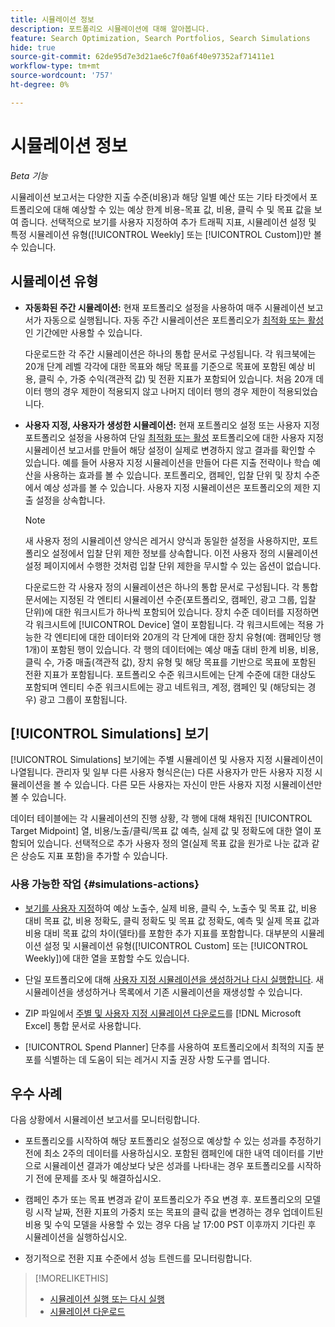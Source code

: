 ```yaml
---
title: 시뮬레이션 정보
description: 포트폴리오 시뮬레이션에 대해 알아봅니다.
feature: Search Optimization, Search Portfolios, Search Simulations
hide: true
source-git-commit: 62de95d7e3d21ae6c7f0a6f40e97352af71411e1
workflow-type: tm+mt
source-wordcount: '757'
ht-degree: 0%

---
```


# 시뮬레이션 정보

*Beta 기능*

시뮬레이션 보고서는 다양한 지출 수준(비용)과 해당 일별 예산 또는 기타 타겟에서 포트폴리오에 대해 예상할 수 있는 예상 한계 비용-목표 값, 비용, 클릭 수 및 목표 값을 보여 줍니다. 선택적으로 <!-- add link --> 보기를 사용자 지정하여 추가 트래픽 지표, 시뮬레이션 설정 및 특정 시뮬레이션 유형([!UICONTROL Weekly] 또는 [!UICONTROL Custom])만 볼 수 있습니다.

<!-- Not available as of 6/21/25:
When the portfolio has a daily budget, you can optionally change the portfolio's spend target to any of the spend targets listed in the simulation.
-->

## 시뮬레이션 유형

* **자동화된 주간 시뮬레이션:** 현재 포트폴리오 설정을 사용하여 매주 시뮬레이션 보고서가 자동으로 실행됩니다. 자동 주간 시뮬레이션은 포트폴리오가 [최적화 또는 활성](/help/search-social-commerce/new-ui/manage/portfolios/portfolio-about.md)인 기간에만 사용할 수 있습니다.

  다운로드한 각 주간 시뮬레이션은 하나의 통합 문서로 구성됩니다. 각 워크북에는 20개 단계 레벨 각각에 대한 목표와 해당 목표를 기준으로 목표에 포함된 예상 비용, 클릭 수, 가중 수익(객관적 값) 및 전환 지표가 포함되어 있습니다. 처음 20개 데이터 행의 경우 제한이 적용되지 않고 나머지 데이터 행의 경우 제한이 적용되었습니다.

* **사용자 지정, 사용자가 생성한 시뮬레이션:** 현재 포트폴리오 설정 또는 사용자 지정 포트폴리오 설정을 사용하여 단일 [최적화 또는 활성](/help/search-social-commerce/new-ui/manage/portfolios/portfolio-about.md) 포트폴리오에 대한 사용자 지정 시뮬레이션 보고서를 만들어 해당 설정이 실제로 변경하지 않고 결과를 확인할 수 있습니다. 예를 들어 사용자 지정 시뮬레이션을 만들어 다른 지출 전략이나 학습 예산<!-- Not available yet:  , or without considering active constraints on bid units in the portfolio-->을 사용하는 효과를 볼 수 있습니다. 포트폴리오, 캠페인, 입찰 단위 및 장치 수준에서 예상 성과를 볼 수 있습니다. 사용자 지정 시뮬레이션은 포트폴리오의 제한 지출 설정을 상속합니다.

  >[!NOTE]
  >
  > 새 사용자 정의 시뮬레이션 양식은 레거시 양식과 동일한 설정을 사용하지만, 포트폴리오 설정에서 입찰 단위 제한 정보를 상속합니다. 이전 사용자 정의 시뮬레이션 설정 페이지에서 수행한 것처럼 입찰 단위 제한을 무시할 수 있는 옵션이 없습니다.

  다운로드한 각 사용자 정의 시뮬레이션은 하나의 통합 문서로 구성됩니다. 각 통합 문서에는 지정된 각 엔티티 시뮬레이션 수준(포트폴리오, 캠페인, 광고 그룹, 입찰 단위)에 대한 워크시트가 하나씩 포함되어 있습니다. 장치 수준 데이터를 지정하면 각 워크시트에 [!UICONTROL Device] 열이 포함됩니다. 각 워크시트에는 적용 가능한 각 엔티티에 대한 데이터와 20개의 각 단계에 대한 장치 유형(예: 캠페인당 행 1개)이 포함된 행이 있습니다. 각 행의 데이터에는 예상 매출 대비 한계 비용, 비용, 클릭 수, 가중 매출(객관적 값), 장치 유형 및 해당 목표를 기반으로 목표에 포함된 전환 지표가 포함됩니다. 포트폴리오 수준 워크시트에는 단계 수준에 대한 대상도 포함되며 엔티티 수준 워크시트에는 광고 네트워크, 계정, 캠페인 및 (해당되는 경우) 광고 그룹이 포함됩니다.   <!-- I don't see a Bid Units tab when specified; clarify when it is and isn't included -->

## [!UICONTROL Simulations] 보기

[!UICONTROL Simulations] 보기에는 주별 시뮬레이션 및 사용자 지정 시뮬레이션이 나열됩니다. 관리자 및 일부 다른 사용자 형식<!-- Verify which -->은(는) 다른 사용자가 만든 사용자 지정 시뮬레이션을 볼 수 있습니다. 다른 모든 사용자는 자신이 만든 사용자 지정 시뮬레이션만 볼 수 있습니다.

데이터 테이블에는 각 시뮬레이션의 진행 상황, 각 행에 대해 채워진 [!UICONTROL Target Midpoint] 열, 비용/노출/클릭/목표 값 예측, 실제 값 및 정확도에 대한 열이 포함되어 있습니다. 선택적으로 추가 사용자 정의 열(실제 목표 값을 원가로 나눈 값과 같은 상승도 지표 포함)을 추가할 수 있습니다.

### 사용 가능한 작업 {#simulations-actions}

* [보기를 사용자 지정](/help/search-social-commerce/common-tasks/data-views/custom-default-views-manage.md)하여 예상 노출수, 실제 비용, 클릭 수, 노출수 및 목표 값, 비용 대비 목표 값, 비용 정확도, 클릭 정확도 및 목표 값 정확도, 예측 및 실제 목표 값과 비용 대비 목표 값의 차이(델타)를 포함한 추가 지표를 포함합니다. 대부분의 시뮬레이션 설정 및 시뮬레이션 유형([!UICONTROL Custom] 또는 [!UICONTROL Weekly])에 대한 열을 포함할 수도 있습니다.

* 단일 포트폴리오에 대해 [사용자 지정 시뮬레이션을 생성하거나 다시 실행합니다](simulation-create.md). 새 시뮬레이션을 생성하거나 목록에서 기존 시뮬레이션을 재생성할 수 있습니다.

* ZIP 파일에서 [주별 및 사용자 지정 시뮬레이션 다운로드](simulation-download.md)를 [!DNL Microsoft Excel] 통합 문서로 사용합니다.

* [!UICONTROL Spend Planner] 단추를 사용하여 포트폴리오에서 최적의 지출 분포를 식별하는 데 도움이 되는 레거시 지출 권장 사항 도구를 엽니다.

## 우수 사례

다음 상황에서 시뮬레이션 보고서를 모니터링합니다.

* 포트폴리오를 시작하여 해당 포트폴리오 설정으로 예상할 수 있는 성과를 추정하기 전에 최소 2주의 데이터를 사용하십시오. 포함된 캠페인에 대한 내역 데이터를 기반으로 시뮬레이션 결과가 예상보다 낮은 성과를 나타내는 경우 포트폴리오를 시작하기 전에 문제를 조사 및 해결하십시오.

* 캠페인 추가 또는 목표 변경과 같이 포트폴리오가 주요 변경 후. 포트폴리오의 모델링 시작 날짜, 전환 지표의 가중치 또는 목표의 클릭 값을 변경하는 경우 업데이트된 비용 및 수익 모델을 사용할 수 있는 경우 다음 날 17:00 PST 이후까지 기다린 후 시뮬레이션을 실행하십시오.

* 정기적으로 전환 지표 수준에서 성능 트렌드를 모니터링합니다.

>[!MORELIKETHIS]
>
>* [시뮬레이션 실행 또는 다시 실행](simulation-create.md)
>* [시뮬레이션 다운로드](simulation-download.md)
